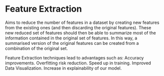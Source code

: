 # Feature Extraction

Aims to reduce the number of features in a dataset by creating new features from the existing ones (and then discarding the original features). These new reduced set of features should then be able to summarize most of the information contained in the original set of features. 
In this way, a summarised version of the original features can be created from a combination of the original set.


Feature Extraction techniques lead to advantages such as:
    Accuracy improvements.
    Overfitting risk reduction.
    Speed up in training.
    Improved Data Visualization.
    Increase in explainability of our model.
